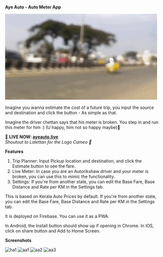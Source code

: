 **Aye Auto - Auto Meter App**

![Tempu Auto Rickshaw](./assets/images/tempu-auto-rickshaw.gif)

Imagine you wanna estimate the cost of a future trip, you input the source and destination and click the button - As simple as that. 

Imagine the driver chettan says that his meter is broken. You step in and run this meter for him :) (U happy, him not so happy maybe)🙂

🚀 **LIVE NOW: [ayeauto.live](https://ayeauto.live)**  
_Shoutout to Lalettan for the Logo Cameo 🫡_

**Features**

1. Trip Planner: Input Pickup location and destination, and click the Estimate button to see the fare.
2. Live Meter: In case you are an Autorikshaw driver and your meter is broken, you can use this to mimic the functionality.
3. Settings: If you're from another state, you can edit the Base Fare, Base Distance and Rate per KM in the Settings tab.

This is based on Kerala Auto Prices by default. If you're from another state, you can edit the Base Fare, Base Distance and Rate per KM in the Settings tab.

It is deployed on Firebase. You can use it as a PWA.

In Android, the Install button should show up if opening in Chrome.
In IOS, click on share button and Add to Home Screen. 

**Screenshots**

![ha1](https://github.com/user-attachments/assets/6d7af797-ccf3-469a-9ff8-68defce68d0a)
![aa1](https://github.com/user-attachments/assets/78302b33-e285-4bb3-ac05-809b27212377)
![aa2](https://github.com/user-attachments/assets/40b7ea1b-e600-4779-8d22-68033dd8da52)
![aa3](https://github.com/user-attachments/assets/466564f8-5b69-495a-8307-dfcb4f13c37e)



